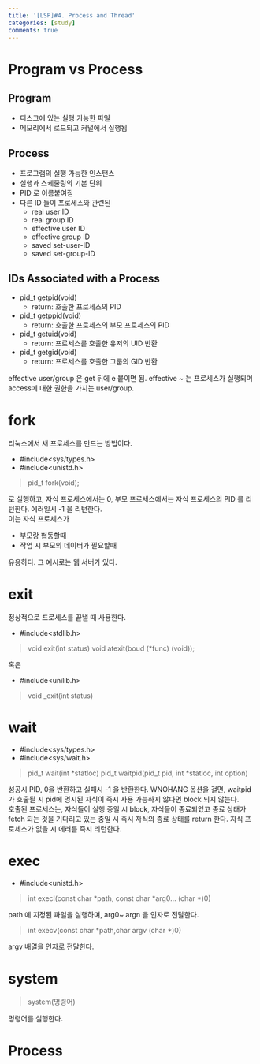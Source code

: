 ```yaml
---
title: '[LSP]#4. Process and Thread'
categories: [study]
comments: true
---
```


# Program vs Process

## Program
* 디스크에 있는 실행 가능한 파일
* 메모리에서 로드되고 커널에서 실행됨

## Process
* 프로그램의 실행 가능한 인스턴스
* 실행과 스케줄링의 기본 단위
* PID 로 이름붙여짐
* 다른 ID 들이 프로세스와 관련된
    * real user ID
    * real group ID
    * effective user ID
    * effective group ID
    * saved set-user-ID
    * saved set-group-ID

## IDs Associated with a Process

* pid_t getpid(void)
    * return: 호출한 프로세스의 PID
* pid_t getppid(void)
    * return: 호출한 프로세스의 부모 프로세스의 PID
* pid_t getuid(void)
    * return: 프로세스를 호출한 유저의 UID 반환 
* pid_t getgid(void)
    * return: 프로세스를 호출한 그룹의 GID 반환

effective user/group 은 get 뒤에 e 붙이면 됨. effective ~ 는 프로세스가 실행되며 access에 대한 권한을 가지는 user/group.

# fork
리눅스에서 새 프로세스를 만드는 방법이다.
* #include<sys/types.h>
* #include<unistd.h>

> pid_t fork(void);

로 실행하고, 자식 프로세스에서는 0, 부모 프로세스에서는 자식 프로세스의 PID 를 리턴한다. 에러일시 -1 을 리턴한다.<br>
이는 자식 프로세스가
* 부모랑 협동할때
* 작업 시 부모의 데이터가 필요할때

유용하다. 그 예시로는 웹 서버가 있다.

# exit
정상적으로 프로세스를 끝낼 때 사용한다.

* #include<stdlib.h>

> void exit(int status)
> void atexit(boud (*func) (void));

혹은 

* #include<unilib.h>

> void _exit(int status)

# wait

* #include<sys/types.h>
* #include<sys/wait.h>

>pid_t wait(int *statloc)
>pid_t waitpid(pid_t pid, int *statloc, int option)

성공시 PID, 0을 반환하고 실패시 -1 을 반환한다. WNOHANG 옵션을 걸면, waitpid 가 호출될 시 pid에 명시된 자식이 즉시 사용 가능하지 않다면 block 되지 않는다.
<br>
호출된 프로세스는, 자식들이 실행 중일 시 block, 자식들이 종료되었고 종료 상태가 fetch 되는 것을 기다리고 있는 중일 시 즉시 자식의 종료 상태를 return 한다. 자식 프로세스가 없을 시 에러를 즉시 리턴한다.

# exec

* #include<unistd.h>

> int execl(const char *path, const char *arg0... (char *)0)

path 에 지정된 파일을 실행하며, arg0~ argn 을 인자로 전달한다.

> int execv(const char *path,char argv (char *)0)

argv 배열을 인자로 전달한다.

# system

> system(명령어)

명령어를 실행한다.

# Process


 
